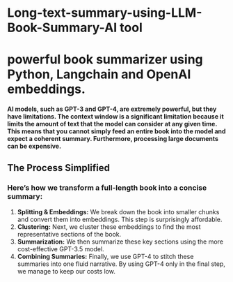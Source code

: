 # Long-text-summary-using-LLM-Book-Summary-AI tool

# powerful book summarizer using Python, Langchain and OpenAI embeddings.

#### AI models, such as GPT-3 and GPT-4, are extremely powerful, but they have limitations. The context window is a significant limitation because it limits the amount of text that the model can consider at any given time. This means that you cannot simply feed an entire book into the model and expect a coherent summary. Furthermore, processing large documents can be expensive. ####



## The Process Simplified
### Here’s how we transform a full-length book into a concise summary:

1. **Splitting & Embeddings:** 
We break down the book into smaller chunks and convert them into embeddings. This step is surprisingly affordable.
1. **Clustering:** Next, we cluster these embeddings to find the most representative sections of the book.
1. **Summarization:** We then summarize these key sections using the more cost-effective GPT-3.5 model.
1. **Combining Summaries:** Finally, we use GPT-4 to stitch these summaries into one fluid narrative.
By using GPT-4 only in the final step, we manage to keep our costs low.
